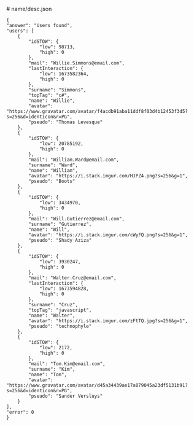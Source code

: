 # name/desc.json
>
    {
	"answer": "Users found",
	"users": [
		{
			"idSTOW": {
				"low": 98713,
				"high": 0
			},
			"mail": "Willie.Simmons@email.com",
			"lastInteraction": {
				"low": 1673582364,
				"high": 0
			},
			"surname": "Simmons",
			"topTag": "c#",
			"name": "Willie",
			"avatar": "https://www.gravatar.com/avatar/f4acdb91aba11ddf8f03d4b12453f3d5?s=256&d=identicon&r=PG",
			"pseudo": "Thomas Levesque"
		},
		{
			"idSTOW": {
				"low": 20785192,
				"high": 0
			},
			"mail": "William.Ward@email.com",
			"surname": "Ward",
			"name": "William",
			"avatar": "https://i.stack.imgur.com/HJPZ4.png?s=256&g=1",
			"pseudo": "Boots"
		},
		{
			"idSTOW": {
				"low": 3434970,
				"high": 0
			},
			"mail": "Will.Gutierrez@email.com",
			"surname": "Gutierrez",
			"name": "Will",
			"avatar": "https://i.stack.imgur.com/cWyFQ.png?s=256&g=1",
			"pseudo": "Shady Aziza"
		},
		{
			"idSTOW": {
				"low": 3930247,
				"high": 0
			},
			"mail": "Walter.Cruz@email.com",
			"lastInteraction": {
				"low": 1673594828,
				"high": 0
			},
			"surname": "Cruz",
			"topTag": "javascript",
			"name": "Walter",
			"avatar": "https://i.stack.imgur.com/zFtTQ.jpg?s=256&g=1",
			"pseudo": "technophyle"
		},
		{
			"idSTOW": {
				"low": 2172,
				"high": 0
			},
			"mail": "Tom.Kim@email.com",
			"surname": "Kim",
			"name": "Tom",
			"avatar": "https://www.gravatar.com/avatar/d45a34439ae17a079045a23df5131b91?s=256&d=identicon&r=PG",
			"pseudo": "Sander Versluys"
		}
	],
	"error": 0
    }
>